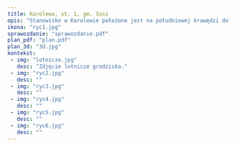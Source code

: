 ```yaml
---
title: Karolewo, st. 1, gm. Susz
opis: "Stanowisko w Karolewie położone jest na południowej krawędzi doliny Liwy. Ma ono kształt nieregularny, zbliżony nieco do owalu oraz powierzchnię około 2,5 ha. Majdan, którego nierówna powierzchnia opada w kierunku północnym, oddzielony jest od wysoczyzny wałem o wysokości do 1,5 m od SW, S i SE. W SW części założenia w obręb majdanu wchodzi dodatkowy odcinek wału o długości około 50 m."
ikona: "ryc1.jpg"
sprawozdanie: "sprawozdanie.pdf"
plan_pdf: "plan.pdf"
plan_3d: "3d.jpg"
kontekst:
 - img: "lotnicze.jpg"
   desc: "Zdjęcie lotnicze grodziska."
 - img: "ryc2.jpg"
   desc: ""
 - img: "ryc3.jpg"
   desc: ""
 - img: "ryc4.jpg"
   desc: ""
 - img: "ryc5.jpg"
   desc: ""
 - img: "ryc6.jpg"
   desc: ""
---
```


